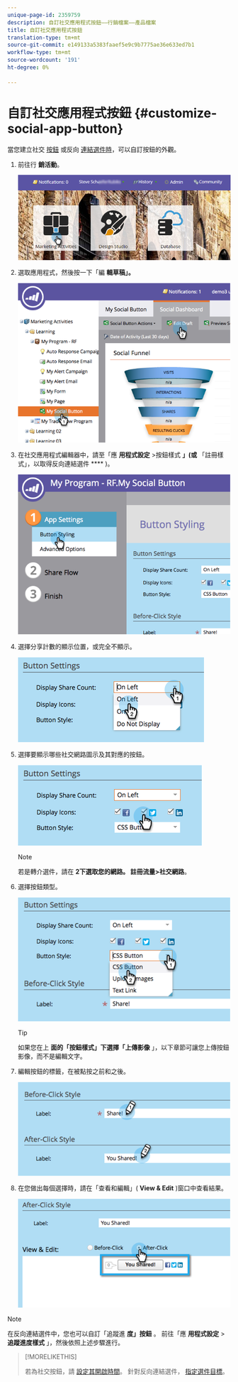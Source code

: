 ```yaml
---
unique-page-id: 2359759
description: 自訂社交應用程式按鈕——行銷檔案——產品檔案
title: 自訂社交應用程式按鈕
translation-type: tm+mt
source-git-commit: e149133a5383faaef5e9c9b7775ae36e633ed7b1
workflow-type: tm+mt
source-wordcount: '191'
ht-degree: 0%

---
```



# 自訂社交應用程式按鈕 {#customize-social-app-button}

當您建立社交 [按鈕](../../../../product-docs/demand-generation/landing-pages/free-form-landing-pages/add-a-social-button-to-a-free-form-landing-page.md) 或反向 [連結選件時](../../../../product-docs/demand-generation/social/referral-offers/create-a-referral-offer.md)，可以自訂按鈕的外觀。

1. 前往行 **銷活動**。

   ![](assets/login-marketing-activities.png)

1. 選取應用程式，然後按一下「編 **輯草稿」。**

   ![](assets/image2014-9-23-17-3a3-3a34.png)

1. 在社交應用程式編輯器中，請至「應 **用程式設定** >按鈕樣式 **」(或** 「註冊樣式」，以取得反向連結選件 **** )。

   ![](assets/image2014-9-23-17-3a3-3a57.png)

1. 選擇分享計數的顯示位置，或完全不顯示。

   ![](assets/image2014-9-23-17-3a4-3a10.png)

1. 選擇要顯示哪些社交網路圖示及其對應的按鈕。

   ![](assets/image2014-9-23-17-3a4-3a22.png)

   >[!NOTE]
   >
   >若是轉介選件，請在 **2下選取您的網路。 註冊流量>社交網路**。

1. 選擇按鈕類型。

   ![](assets/image2014-9-23-17-3a4-3a50.png)

   >[!TIP]
   >
   >如果您在上 **面的「按鈕樣式」下選擇「上傳影像** 」，以下章節可讓您上傳按鈕影像，而不是編輯文字。

1. 編輯按鈕的標籤，在被點按之前和之後。

   ![](assets/image2014-9-23-17-3a5-3a30.png)

1. 在您做出每個選擇時，請在「查看和編輯」( **View &amp; Edit** )窗口中查看結果。

   ![](assets/image2014-9-23-17-3a5-3a42.png)

>[!NOTE]
>
>在反向連結選件中，您也可以自訂「追蹤進 **度」按鈕** 。 前往「應 **用程式設定** > **追蹤進度樣式** 」，然後依照上述步驟進行。

>[!MORELIKETHIS]
>
>若為社交按鈕，請 [設定其開啟時間](configure-when-social-button-opens.md)。 針對反向連結選件， [指定選件目標](../../../../product-docs/demand-generation/social/referral-offers/specify-goal-for-referral-offer.md)。

